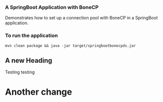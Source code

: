 ### A SpringBoot Application with BoneCP

Demonstrates how to set up a connection pool with BoneCP in a SpringBoot application. 

### To run the application
`mvn clean package && java -jar target/springbootbonecpds.jar`

## A new Heading
Testing testing

# Another change
